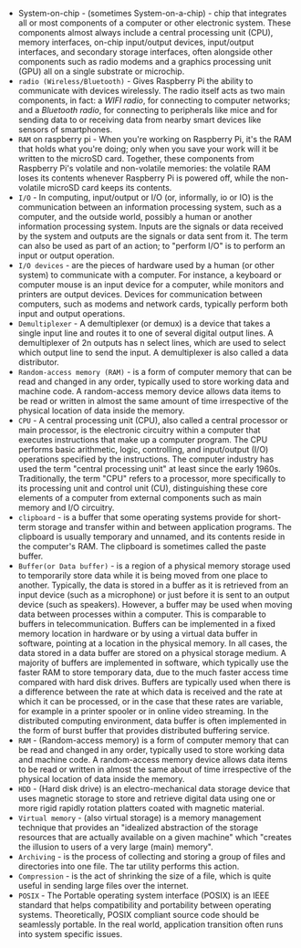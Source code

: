 * System-on-chip - (sometimes System-on-a-chip) - chip that integrates all or most components of a computer or other electronic system.
  These components almost always include a central processing unit (CPU), memory interfaces, on-chip input/output devices, input/output interfaces,
  and secondary storage interfaces, often alongside other components such as radio modems and a graphics processing unit (GPU) all on a single substrate or microchip.
* `radio (Wireless/Bluetooth)` - Gives Raspberry Pi the ability to communicate with devices wirelessly.
  The radio itself acts as two main components, in fact: a _WIFI radio_, for connecting to computer
  networks; and a _Bluetooth radio_, for connecting to peripherals like mice and for sending data to
  or receiving data from nearby smart devices like sensors of smartphones.
* `RAM` on raspberry pi - When you're working on Raspberry Pi, it's the RAM that holds what you're doing;
  only when you save your work will it be written to the microSD card. Together, these components from Raspberry Pi's
  volatile and non-volatile memories: the volatile RAM loses its contents whenever Raspberry Pi is powered off, while
  the non-volatile microSD card keeps its contents.
* `I/O` - In computing, input/output or I/O (or, informally, io or IO) is the communication between an information
  processing system, such as a computer, and the outside world, possibly a human or another information processing
  system. Inputs are the signals or data received by the system and outputs are the signals or data sent from it.
  The term can also be used as part of an action; to "perform I/O" is to perform an input or output operation.
* `I/O devices` - are the pieces of hardware used by a human (or other system) to communicate with a computer.
  For instance, a keyboard or computer mouse is an input device for a computer, while monitors and printers are output devices.
  Devices for communication between computers, such as modems and network cards, typically perform both input and output operations.
* `Demultiplexer` - A demultiplexer (or demux) is a device that takes a single input line and routes it to one of several digital output lines.
  A demultiplexer of 2n outputs has n select lines, which are used to select which output line to send the input.
  A demultiplexer is also called a data distributor. 
* `Random-access memory (RAM)` - is a form of computer memory that can be read and changed in any order, typically used
  to store working data and machine code. A random-access memory device allows data items to be read or written in almost
  the same amount of time irrespective of the physical location of data inside the memory.
* `CPU` - A central processing unit (CPU), also called a central processor or main processor, is the electronic circuitry within a
  computer that executes instructions that make up a computer program. The CPU performs basic arithmetic, logic, controlling, and
  input/output (I/O) operations specified by the instructions. The computer industry has used the term "central processing unit" at least
  since the early 1960s. Traditionally, the term "CPU" refers to a processor, more specifically to its processing unit and control unit (CU),
  distinguishing these core elements of a computer from external components such as main memory and I/O circuitry.
* `clipboard` - is a buffer that some operating systems provide for short-term storage and transfer within and between application programs.
  The clipboard is usually temporary and unnamed, and its contents reside in the computer's RAM. The clipboard is sometimes called the paste buffer.
* `Buffer(or Data buffer)` - is a region of a physical memory storage used to temporarily store data while it is being moved from one place to another.
  Typically, the data is stored in a buffer as it is retrieved from an input device (such as a microphone) or just before it is sent to an output device (such as speakers).
  However, a buffer may be used when moving data between processes within a computer. This is comparable to buffers in telecommunication.
  Buffers can be implemented in a fixed memory location in hardware or by using a virtual data buffer in software, pointing at a location in the physical memory.
  In all cases, the data stored in a data buffer are stored on a physical storage medium. A majority of buffers are implemented in software, which typically use
  the faster RAM to store temporary data, due to the much faster access time compared with hard disk drives. Buffers are typically used when there is a difference
  between the rate at which data is received and the rate at which it can be processed, or in the case that these rates are variable, for example in a printer
  spooler or in online video streaming. In the distributed computing environment, data buffer is often implemented in the form of burst buffer that provides
  distributed buffering service.
* `RAM` - (Random-access memory) is a form of computer memory that can be read and changed in any order, typically used to store working data and machine code.
  A random-access memory device allows data items to be read or written in almost the same about of time irrespective of the physical location of data inside the memory.
* `HDD` - (Hard disk drive) is an electro-mechanical data storage device that uses magnetic storage to store and retrieve digital data using one or more rigid rapidly
  rotation platters coated with magnetic material.
* `Virtual memory` - (also virtual storage) is a memory management technique that provides an "idealized abstraction of the storage resources that are actually
  available on a given machine" which "creates the illusion to users of a very large (main) memory".
* `Archiving` - is the process of collecting and storing a group of files and directories into one file. The tar utility performs this action.
* `Compression` - is the act of shrinking the size of a file, which is quite useful in sending large files over the internet.
* `POSIX` - The Portable operating system interface (POSIX) is an IEEE standard that helps compatibility and portability between operating systems.
  Theoretically, POSIX compliant source code should be seamlessly portable. In the real world, application transition often runs into system specific issues.
